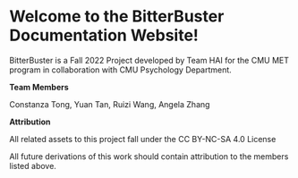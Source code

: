 # Welcome to the BitterBuster Documentation Website!

BitterBuster is a Fall 2022 Project developed by Team HAI for the CMU MET program in collaboration with CMU Psychology Department.

**Team Members**

Constanza Tong, Yuan Tan, Ruizi Wang, Angela Zhang

**Attribution**

All related assets to this project fall under the CC BY-NC-SA 4.0 License

All future derivations of this work should contain attribution to the members listed above.

